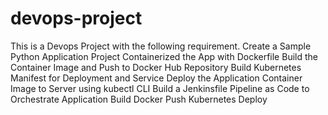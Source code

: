 # devops-project
This is a Devops Project with the following requirement.
Create a Sample Python Application Project
Containerized the App with Dockerfile
Build the Container Image and Push to Docker Hub Repository
Build Kubernetes Manifest for Deployment and Service
Deploy the Application Container Image to Server using kubectl CLI
Build a Jenkinsfile Pipeline as Code to Orchestrate
Application Build
Docker Push
Kubernetes Deploy
